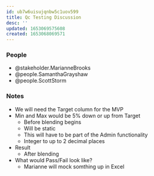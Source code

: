 ```yaml
---
id: ub7w6uisujqnbw5c1uov599
title: Qc Testing Discussion
desc: ''
updated: 1653069575608
created: 1653068069571
---
```


### People
- @stakeholder.MarianneBrooks
- @people.SamanthaGrayshaw
- @people.ScottStorm

### Notes
- We will need the Target column for the MVP
- Min and Max would be 5% down or up from Target
  - Before blending begins
  - Will be static
  - This will have to be part of the Admin functionality
  - Integer to up to 2 decimal places
- Result 
  - After blending
- What would Pass/Fail look like?
  - Marianne will mock somthing up in Excel

